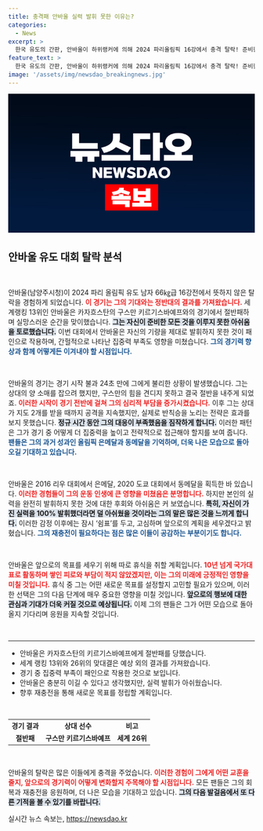 ```yaml
---
title: 충격패 안바울 실력 발휘 못한 이유는?
categories:
  - News
excerpt: >
  한국 유도의 간판, 안바울이 하위랭커에 의해 2024 파리올림픽 16강에서 충격 탈락! 준비한 것을 다하지 못해 아쉽다는 그의 말이 안타까움을 더한다. 다음 목표는? 클릭하여 자세한 내용을 확인해보세요!
feature_text: >
  한국 유도의 간판, 안바울이 하위랭커에 의해 2024 파리올림픽 16강에서 충격 탈락! 준비한 것을 다하지 못해 아쉽다는 그의 말이 안타까움을 더한다. 다음 목표는? 클릭하여 자세한 내용을 확인해보세요!
image: '/assets/img/newsdao_breakingnews.jpg'
---
```


<p><img src="/assets/img/newsdao_breakingnews.jpg" alt="koreaapp 속보" /></p>

<h2 data-ke-size="size26">안바울 유도 대회 탈락 분석</h2>

<p data-ke-size="size16">&nbsp;</p>

<p>안바울(남양주시청)이 2024 파리 올림픽 유도 남자 66㎏급 16강전에서 뜻하지 않은 탈락을 경험하게 되었습니다. <b><span style="color: #ee2323;">이 경기는 그의 기대와는 정반대의 결과를 가져왔습니다.</span></b> 세계랭킹 13위인 안바울은 카자흐스탄의 구스만 키르기스바예프와의 경기에서 절반패하며 실망스러운 순간을 맞이했습니다. <b><span style="background-color: #21538527;">그는 자신이 준비한 모든 것을 이루지 못한 아쉬움을 토로했습니다.</span></b> 이번 대회에서 안바울은 자신의 기량을 제대로 발휘하지 못한 것이 패인으로 작용하며, 간헐적으로 나타난 집중력 부족도 영향을 미쳤습니다. <b><span style="color: #1a5490;">그의 경기력 향상과 함께 어떻게든 이겨내야 할 시점입니다.</span></b></p>

<p data-ke-size="size16">&nbsp;</p>

<p>안바울의 경기는 경기 시작 불과 24초 만에 그에게 불리한 상황이 발생했습니다. 그는 상대의 양 소매를 잡으려 했지만, 구스만의 힘을 견디지 못하고 결국 절반을 내주게 되었죠. <b><span style="color: #ee2323;">이러한 시작이 경기 전반에 걸쳐 그의 심리적 부담을 증가시켰습니다.</span></b> 이후 그는 상대가 지도 2개를 받을 때까지 공격을 지속했지만, 실제로 반칙승을 노리는 전략은 효과를 보지 못했습니다. <b><span style="background-color: #21538527;">정규 시간 동안 그의 대응이 부족했음을 짐작하게 합니다.</span></b> 이러한 패턴은 그가 경기 중 어떻게 더 집중력을 높이고 전략적으로 접근해야 할지를 보여 줍니다. <b><span style="color: #1a5490;">팬들은 그의 과거 성과인 올림픽 은메달과 동메달을 기억하며, 더욱 나은 모습으로 돌아오길 기대하고 있습니다.</span></b></p>

<p data-ke-size="size16">&nbsp;</p>

<p>안바울은 2016 리우 대회에서 은메달, 2020 도쿄 대회에서 동메달을 획득한 바 있습니다. <b><span style="color: #ee2323;">이러한 경험들이 그의 운동 인생에 큰 영향을 미쳤음은 분명합니다.</span></b> 하지만 본인의 실력을 완전히 발휘하지 못한 것에 대한 후회와 아쉬움은 커 보였습니다. <b><span style="background-color: #21538527;">특히, 자신이 가진 실력을 100% 발휘했더라면 덜 아쉬웠을 것이라는 그의 말은 많은 것을 느끼게 합니다.</span></b> 이러한 감정 이후에는 잠시 ‘쉼표’를 두고, 고심하며 앞으로의 계획을 세우겠다고 밝혔습니다. <b><span style="color: #1a5490;">그의 재충전이 필요하다는 점은 많은 이들이 공감하는 부분이기도 합니다.</span></b></p>

<p data-ke-size="size16">&nbsp;</p>

<p>안바울은 앞으로의 목표를 세우기 위해 따로 휴식을 취할 계획입니다. <b><span style="color: #ee2323;">10년 넘게 국가대표로 활동하며 쌓인 피로와 부담이 적지 않았겠지만, 이는 그의 미래에 긍정적인 영향을 미칠 것입니다.</span></b> 휴식 중 그는 어떤 새로운 목표를 설정할지 고민할 필요가 있으며, 이러한 선택은 그의 다음 단계에 매우 중요한 영향을 미칠 것입니다. <b><span style="background-color: #21538527;">앞으로의 행보에 대한 관심과 기대가 더욱 커질 것으로 예상됩니다.</span></b> 이제 그의 팬들은 그가 어떤 모습으로 돌아올지 기다리며 응원을 지속할 것입니다. </p>

<p data-ke-size="size16">&nbsp;</p> 

<hr/>

<ul>
  <li>안바울은 카자흐스탄의 키르기스바예프에게 절반패를 당했습니다.</li>
  <li>세계 랭킹 13위와 26위의 맞대결은 예상 외의 결과를 가져왔습니다.</li>
  <li>경기 중 집중력 부족이 패인으로 작용한 것으로 보입니다.</li>
  <li>안바울은 충분히 이길 수 있다고 생각했지만, 실력 발휘가 아쉬웠습니다.</li>
  <li>향후 재충전을 통해 새로운 목표를 정립할 계획입니다.</li>
</ul>

<p data-ke-size="size16">&nbsp;</p>

<table style="width: 100%;">
  <tr>
    <td style="text-align: center; height: 17px;"><b>경기 결과</b></td>
    <td style="text-align: center; height: 17px;"><b>상대 선수</b></td>
    <td style="text-align: center; height: 17px;"><b>비고</b></td>
  </tr>
  <tr>
    <td style="text-align: center; height: 17px;"><b>절반패</b></td>
    <td style="text-align: center; height: 17px;"><b>구스만 키르기스바예프</b></td>
    <td style="text-align: center; height: 17px;"><b>세계 26위</b></td>
  </tr>
</table>

<p data-ke-size="size16">&nbsp;</p> 

<p>안바울의 탈락은 많은 이들에게 충격을 주었습니다. <b><span style="color: #ee2323;">이러한 경험이 그에게 어떤 교훈을 줄지, 앞으로의 경기력이 어떻게 변화할지 주목해야 할 시점입니다.</span></b> 모든 팬들은 그의 회복과 재충전을 응원하며, 더 나은 모습을 기대하고 있습니다. <b><span style="background-color: #21538527;">그의 다음 발걸음에서 또 다른 기적을 볼 수 있기를 바랍니다.</span></b></p>
실시간 뉴스 속보는, <a href="https://newsdao.kr" rel="dofollow">https://newsdao.kr</a>


